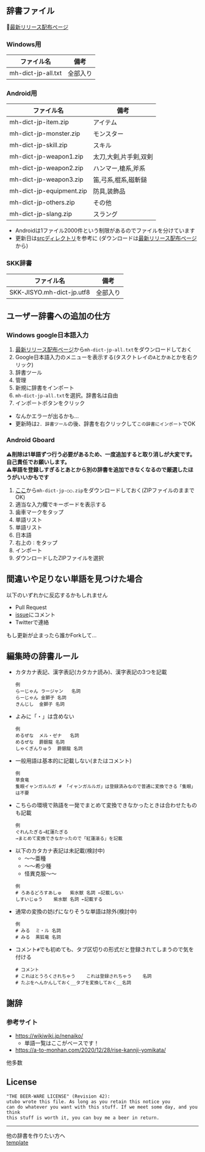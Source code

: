 ## 辞書ファイル

📕[最新リリース配布ページ](https://github.com/utubo/mh-dict-jp/releases/latest)

### Windows用

|ファイル名               |備考                  |
|-------------------------|----------------------|
|mh-dict-jp-all.txt       |全部入り              |

### Android用

|ファイル名               |備考                  |
|-------------------------|----------------------|
|mh-dict-jp-item.zip      |アイテム              |
|mh-dict-jp-monster.zip   |モンスター            |
|mh-dict-jp-skill.zip     |スキル                |
|mh-dict-jp-weapon1.zip   |太刀,大剣,片手剣,双剣 |
|mh-dict-jp-weapon2.zip   |ハンマー,槍系,斧系    |
|mh-dict-jp-weapon3.zip   |笛,弓系,棍系,磁斬鎚   |
|mh-dict-jp-equipment.zip |防具,装飾品           |
|mh-dict-jp-others.zip    |その他                |
|mh-dict-jp-slang.zip     |スラング              |

- Androidは1ファイル2000件という制限があるのでファイルを分けています
- 更新日は[srcディレクトリ](https://github.com/utubo/mh-dict-jp/tree/main/src)を参考に
  (ダウンロードは[最新リリース配布ページ](https://github.com/utubo/mh-dict-jp/releases/latest)から)

### SKK辞書

|ファイル名               |備考                  |
|-------------------------|----------------------|
|SKK-JISYO.mh-dict-jp.utf8|全部入り              |

## ユーザー辞書への追加の仕方
### Windows google日本語入力
1. [最新リリース配布ページ](https://github.com/utubo/mh-dict-jp/releases/latest)から`mh-dict-jp-all.txt`をダウンロードしておく
2. Google日本語入力のメニューを表示する(タスクトレイの`A`とか`あ`とかを右クリック)
3. 辞書ツール
4. 管理
5. 新規に辞書をインポート
6. `mh-dict-jp-all.txt`を選択。辞書名は自由
7. インポートボタンをクリック

- なんかエラーが出るかも…
- 更新時は`2. 辞書ツール`の後、辞書を右クリックして`この辞書にインポート`でOK

### Android Gboard
**⚠削除は1単語ずつ行う必要があるため、一度追加すると取り消しが大変です。自己責任でお願いします。**  
**⚠単語を登録しすぎるとあとから別の辞書を追加できなくなるので厳選したほうがいいかもです**
1. [ここ](https://github.com/utubo/mh-dict-jp/releases/latest)から`mh-dict-jp-○○.zip`をダウンロードしておく(ZIPファイルのままでOK)
2. 適当な入力欄でキーボードを表示する
3. 歯車マークをタップ
4. 単語リスト
5. 単語リスト
6. 日本語
7. 右上の`︙`をタップ
8. インポート
9. ダウンロードしたZIPファイルを選択

## 間違いや足りない単語を見つけた場合
以下のいずれかに反応するかもしれません
- Pull Request
- [issue](https://github.com/utubo/mh-dict-jp/issues)にコメント
- Twitterで連絡

もし更新が止まったら誰かForkして…

## 編集時の辞書ルール
- カタカナ表記、漢字表記(カタカナ読み)、漢字表記の3つを記載
  ```
  例
  らーじゃん	ラージャン	名詞
  らーじゃん	金獅子	名詞
  きんじし	金獅子	名詞
  ```
- よみに「・」は含めない
  ```
  例
  めるぜな	メル・ゼナ	名詞
  めるぜな	爵銀龍	名詞
  しゃくぎんりゅう	爵銀龍	名詞
  ```
- 一般用語は基本的に記載しない(またはコメント)
  ```
  例
  草食竜
  隻眼イャンガルルガ # 「イャンガルルガ」は登録済みなので普通に変換できる「隻眼」は不要
  ```
- こちらの環境で熟語を一発でまとめて変換できなかったときは合わせたものも記載
  ```
  例
  ぐれんたぎる→紅蓮たぎる
  →まとめて変換できなかったので「紅蓮滾る」を記載
  ```
- 以下のカタカナ表記は未記載(検討中)
  - ～～亜種
  - ～～希少種
  - 怪異克服～～
  ```
  例
  # ろあるどろすあしゅ	紫水獣	名詞 ←記載しない
  しすいじゅう	紫水獣	名詞 ←記載する
  ```
- 通常の変換の妨げになりそうな単語は除外(検討中)
  ```
  例
  # みる	ミ・ル	名詞
  # みる	黒狐竜	名詞
  ```
- コメント`#`でも初めても、タブ区切りの形式だと登録されてしまうので気を付ける
  ```
  # コメント
  # これはとうろくされちゃう    これは登録されちゃう    名詞
  # たぶをへんかんしておく__タブを変換しておく__名詞
  ```

## 謝辞
### 参考サイト
  - https://wikiwiki.jp/nenaiko/
    - 単語一覧はここがベースです！
  - https://a-to-monhan.com/2020/12/28/rise-kannji-yomikata/

  他多数

## License
```
"THE BEER-WARE LICENSE" (Revision 42):
utubo wrote this file. As long as you retain this notice you
can do whatever you want with this stuff. If we meet some day, and you think
this stuff is worth it, you can buy me a beer in return.
```

----
他の辞書を作りたい方へ  
[template](https://github.com/utubo/template-dict-jp)

